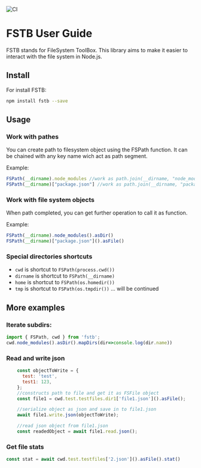 ![CI](https://github.com/debagger/fstb/workflows/CI/badge.svg)

# FSTB User Guide

FSTB stands for FileSystem ToolBox. This library aims to make it easier to interact with the file system in Node.js.

## Install

For install FSTB:

```bash
npm install fstb --save
```
## Usage
### Work with pathes
You can create path to filesystem object using the FSPath function. 
It can be chained with any key name wich act as path segment.

Example:
```js
FSPath(__dirname).node_modules //work as path.join(__dirname, "node_modules")
FSPath(__dirname)["package.json"] //work as path.join(__dirname, "package.json")
```

### Work with file system objects 
When path completed, you can get further operation to call it as function.

Example:
```js
FSPath(__dirname).node_modules().asDir()
FSPath(__dirname)["package.json"]().asFile()
```

### Special directories shortcuts

* `cwd` is shortcut to `FSPath(process.cwd())`
* `dirname` is shortcut to `FSPath(__dirname)`
* `home` is shortcut to `FSPath(os.homedir())`
* `tmp` is shortcut to `FSPath(os.tmpdir())`
... will be continued




## More examples

### Iterate subdirs:

```js
import { FSPath, cwd } from 'fstb';
cwd.node_modules().asDir().mapDirs(dir=>console.log(dir.name))

```
### Read and write json
```js
    const objectToWrite = {
      test: 'test',
      test1: 123,
    };
    //constructs path to file and get it as FSFile object
    const file1 = cwd.test.testfiles.dir1['file1.json']().asFile();

    //serialize object as json and save in to file1.json
    await file1.write.json(objectToWrite);

    //read json object from file1.json
    const readedObject = await file1.read.json();
```

### Get file stats

```js
const stat = await cwd.test.testfiles['2.json']().asFile().stat()
```


